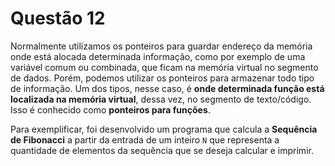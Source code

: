 # Questão 12

Normalmente utilizamos os ponteiros para guardar endereço da memória onde está alocada determinada informação, como por exemplo de uma variável comum ou combinada, que ficam na memória virtual no segmento de dados. Porém, podemos utilizar os ponteiros para armazenar todo tipo de informação. Um dos tipos, nesse caso, é **onde determinada função está localizada na memória virtual**, dessa vez, no segmento de texto/código. Isso é conhecido como **ponteiros para funções**.

Para exemplificar, foi desenvolvido um programa que calcula a **Sequência de Fibonacci** a partir da entrada de um inteiro `N` que representa a quantidade de elementos da sequência que se deseja calcular e imprimir.